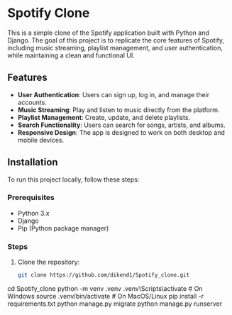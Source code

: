 # Spotify Clone

This is a simple clone of the Spotify application built with Python and Django. The goal of this project is to replicate the core features of Spotify, including music streaming, playlist management, and user authentication, while maintaining a clean and functional UI.

## Features

- **User Authentication**: Users can sign up, log in, and manage their accounts.
- **Music Streaming**: Play and listen to music directly from the platform.
- **Playlist Management**: Create, update, and delete playlists.
- **Search Functionality**: Users can search for songs, artists, and albums.
- **Responsive Design**: The app is designed to work on both desktop and mobile devices.

## Installation

To run this project locally, follow these steps:

### Prerequisites

- Python 3.x
- Django
- Pip (Python package manager)

### Steps

1. Clone the repository:

   ```bash
   git clone https://github.com/dikend1/Spotify_clone.git
cd Spotify_clone
python -m venv .venv
.venv\Scripts\activate  # On Windows
source .venv/bin/activate  # On MacOS/Linux
pip install -r requirements.txt
python manage.py migrate
python manage.py runserver

